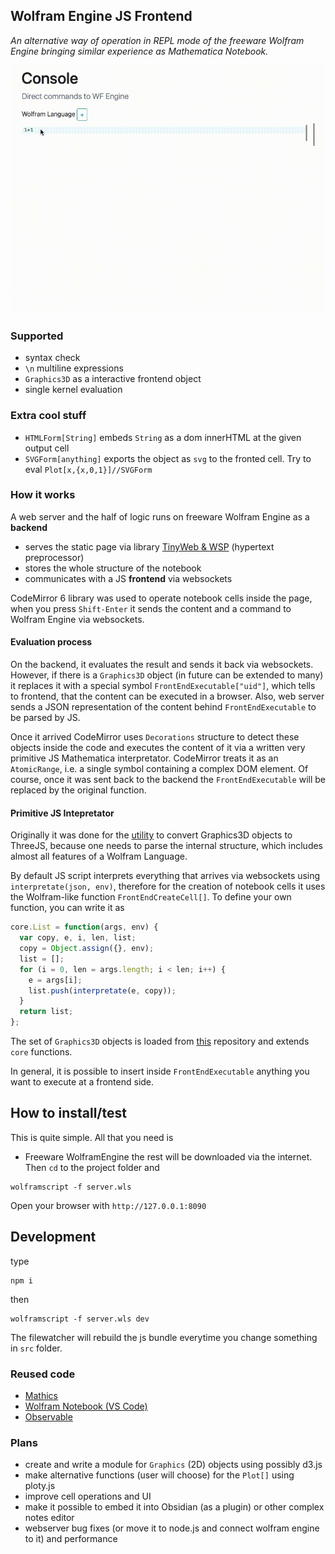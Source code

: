 ## Wolfram Engine JS Frontend

_An alternative way of operation in REPL mode of the freeware Wolfram Engine bringing similar experience as Mathematica Notebook._

![](imgs/demo2gif-3.gif)

### Supported
- syntax check
- `\n` multiline expressions
- `Graphics3D` as a interactive frontend object
- single kernel evaluation

### Extra cool stuff
- `HTMLForm[String]` embeds `String` as a dom innerHTML at the given output cell
- `SVGForm[anything]` exports the object as `svg` to the fronted cell. Try to eval `Plot[x,{x,0,1}]//SVGForm`

### How it works
A web server and the half of logic runs on freeware Wolfram Engine as a __backend__
- serves the static page via library [TinyWeb & WSP](https://github.com/JerryI/tinyweb-mathematica) (hypertext preprocessor)
- stores the whole structure of the notebook
- communicates with a JS __frontend__ via websockets

CodeMirror 6 library was used to operate notebook cells inside the page, when you press `Shift-Enter` it sends the content and a command to Wolfram Engine via websockets. 

#### Evaluation process
On the backend, it evaluates the result and sends it back via websockets. However, if there is a `Graphics3D` object (in future can be extended to many) it replaces it with a  special symbol `FrontEndExecutable["uid"]`, which tells to frontend, that the content can be executed in a browser. Also, web server sends a JSON representation of the content behind `FrontEndExecutable` to be parsed by JS. 

Once it arrived CodeMirror uses `Decorations` structure to detect these objects inside the code and executes the content of it via a written very primitive JS Mathematica interpretator. CodeMirror treats it as an `AtomicRange`, i.e. a single symbol containing a complex DOM element. Of course, once it was sent back to the backend the `FrontEndExecutable` will be replaced by the original function.

#### Primitive JS Intepretator
Originally it was done for the [utility](https://github.com/JerryI/Mathematica-ThreeJS-graphics-engine) to convert Graphics3D objects to ThreeJS, because one needs to parse the internal structure, which includes almost all features of a Wolfram Language. 

By default JS script interprets everything that arrives via websockets using `interpretate(json, env)`, therefore for the creation of notebook cells it uses the Wolfram-like function `FrontEndCreateCell[]`. To define your own function, you can write it as
```js
core.List = function(args, env) {
  var copy, e, i, len, list;
  copy = Object.assign({}, env);
  list = [];
  for (i = 0, len = args.length; i < len; i++) {
    e = args[i];
    list.push(interpretate(e, copy));
  }
  return list;
};
```
The set of `Graphics3D` objects is loaded from [this](https://github.com/JerryI/Mathematica-ThreeJS-graphics-engine) repository and extends `core` functions.

In general, it is possible to insert inside `FrontEndExecutable` anything you want to execute at a frontend side.

## How to install/test
This is quite simple. All that you need is
- Freeware WolframEngine
the rest will be downloaded via the internet. Then `cd` to the project folder and
```shell
wolframscript -f server.wls
```
Open your browser with `http://127.0.0.1:8090`

## Development
type
```shell
npm i
```
then
```
wolframscript -f server.wls dev
```
The filewatcher will rebuild the js bundle everytime you change something in `src` folder.

### Reused code
- [Mathics](https://github.com/Mathics3)
- [Wolfram Notebook (VS Code)](https://github.com/njpipeorgan/wolfram-language-notebook)
- [Observable](https://github.com/observablehq)

### Plans
- create and write a module for `Graphics` (2D) objects using possibly d3.js
- make alternative functions (user will choose) for the `Plot[]` using ploty.js
- improve cell operations and UI
- make it possible to embed it into Obsidian (as a plugin) or other complex notes editor
- webserver bug fixes (or move it to node.js and connect wolfram engine to it) and performance
